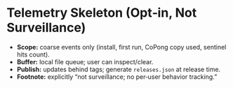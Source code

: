# Telemetry Skeleton (Opt‑in, Not Surveillance)

- **Scope:** coarse events only (install, first run, CoPong copy used, sentinel hits count).  
- **Buffer:** local file queue; user can inspect/clear.  
- **Publish:** updates behind tags; generate `releases.json` at release time.  
- **Footnote:** explicitly “not surveillance; no per‑user behavior tracking.”
